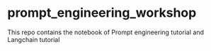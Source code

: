 # prompt_engineering_workshop
This repo contains the notebook of Prompt engineering tutorial and Langchain tutorial
